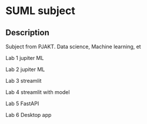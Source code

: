 # SUML subject

## Description
Subject from PJAKT. Data science, Machine learning, et

Lab 1
jupiter ML

Lab 2
jupiter ML 

Lab 3
streamlit

Lab 4
streamlit with model

Lab 5
FastAPI

Lab 6
Desktop app